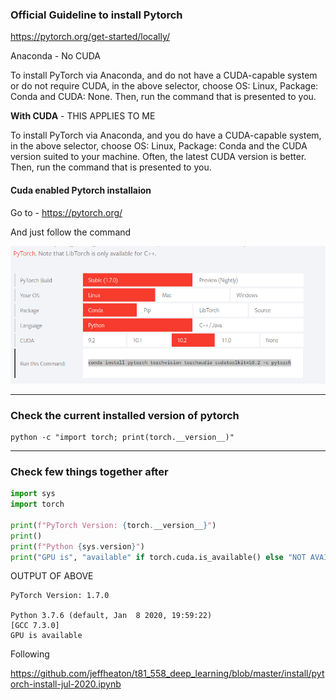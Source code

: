 ### Official Guideline to install Pytorch

https://pytorch.org/get-started/locally/

Anaconda - No CUDA

To install PyTorch via Anaconda, and do not have a CUDA-capable system or do not require CUDA, in the above selector, choose OS: Linux, Package: Conda and CUDA: None. Then, run the command that is presented to you.

**With CUDA** - THIS APPLIES TO ME

To install PyTorch via Anaconda, and you do have a CUDA-capable system, in the above selector, choose OS: Linux, Package: Conda and the CUDA version suited to your machine. Often, the latest CUDA version is better. Then, run the command that is presented to you.

#### Cuda enabled Pytorch installaion

Go to - https://pytorch.org/

And just follow the command

![](assets/2020-11-08-23-34-18.png)

---

### Check the current installed version of pytorch

```
python -c "import torch; print(torch.__version__)"
```

---

### Check few things together after

```python
import sys
import torch

print(f"PyTorch Version: {torch.__version__}")
print()
print(f"Python {sys.version}")
print("GPU is", "available" if torch.cuda.is_available() else "NOT AVAILABLE")

```

OUTPUT OF ABOVE

```
PyTorch Version: 1.7.0

Python 3.7.6 (default, Jan  8 2020, 19:59:22)
[GCC 7.3.0]
GPU is available

```

Following

https://github.com/jeffheaton/t81_558_deep_learning/blob/master/install/pytorch-install-jul-2020.ipynb
